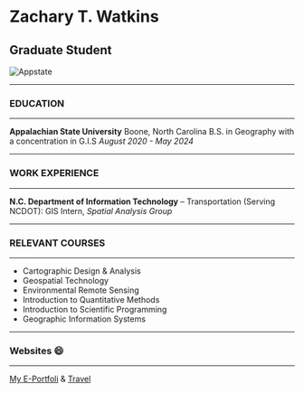 # Zachary T. Watkins 
## Graduate Student

![Appstate](https://www.usnews.com/dims4/USNEWS/478d762/17177859217/resize/800x540%3E/quality/85/?url=https%3A%2F%2Fwww.usnews.com%2Fcmsmedia%2F3b%2Fe0%2Fff305b274e21afc48ebee98dde23%2Fdrone-fall-scenes-wc-cr-3.jpg)

--------
### EDUCATION
--------
__Appalachian State University__ 
Boone, North Carolina 
B.S. in Geography with a concentration in G.I.S
_August 2020 - May 2024_

----------
### WORK EXPERIENCE 
-----------
__N.C. Department of Information Technology__ – 
Transportation (Serving NCDOT): GIS Intern, *Spatial Analysis Group* 

-----------
### RELEVANT COURSES
----------

- Cartographic Design & Analysis 
- Geospatial Technology 
- Environmental Remote Sensing 
- Introduction to Quantitative Methods 
- Introduction to Scientific Programming 
- Geographic Information Systems

---------
### Websites :smile:
--------
[My E-Portfoli](https://watkinszt.wixsite.com/geography-e-portfoli) & [Travel](https://storymaps.arcgis.com/stories/5bbcf57a309c472dacaddaf1b2b78d25)

 